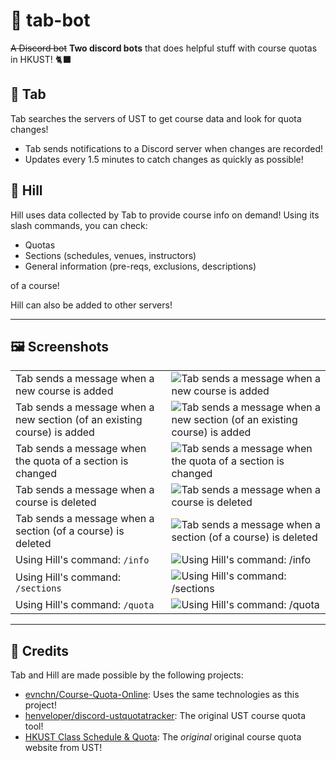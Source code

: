 # 🍄 tab-bot
~~A Discord bot~~ **Two discord bots** that does helpful stuff with course quotas in HKUST! 🐈‍⬛

## 🥁 Tab
Tab searches the servers of UST to get course data and look for quota changes!

- Tab sends notifications to a Discord server when changes are recorded!
- Updates every 1.5 minutes to catch changes as quickly as possible!

## 🍦 Hill
Hill uses data collected by Tab to provide course info on demand! Using its slash commands, you can check:

- Quotas
- Sections (schedules, venues, instructors)
- General information (pre-reqs, exclusions, descriptions)

of a course!

Hill can also be added to other servers!

---

## 🖼️ Screenshots
|||
| :---         | :---    |
| Tab sends a message when a new course is added | ![Tab sends a message when a new course is added](https://media.discordapp.net/attachments/958651015064854551/1079783284772450425/image.png) |
| Tab sends a message when a new section (of an existing course) is added | ![Tab sends a message when a new section (of an existing course) is added](https://media.discordapp.net/attachments/958651015064854551/1079785311741157386/image.png) |
| Tab sends a message when the quota of a section is changed | ![Tab sends a message when the quota of a section is changed](https://media.discordapp.net/attachments/958651015064854551/1079787190067933214/image.png) |
| Tab sends a message when a course is deleted | ![Tab sends a message when a course is deleted](https://media.discordapp.net/attachments/958651015064854551/1079786680099274752/image.png) |
| Tab sends a message when a section (of a course) is deleted | ![Tab sends a message when a section (of a course) is deleted](https://media.discordapp.net/attachments/958651015064854551/1079787761143386282/image.png) |
| Using Hill's command: `/info` | ![Using Hill's command: `/info`](https://media.discordapp.net/attachments/958651015064854551/1079788114622554253/image.png) |
| Using Hill's command: `/sections` | ![Using Hill's command: `/sections`](https://media.discordapp.net/attachments/958651015064854551/1079789317142097941/image.png) |
| Using Hill's command: `/quota` | ![Using Hill's command: `/quota`](https://media.discordapp.net/attachments/958651015064854551/1079791792544813155/image.png) |

---

## 🙏 Credits
Tab and Hill are made possible by the following projects:
- [evnchn/Course-Quota-Online](https://github.com/evnchn/Course-Quota-Online): Uses the same technologies as this project!
- [henveloper/discord-ustquotatracker](https://github.com/henveloper/discord-ustquotatracker): The original UST course quota tool!
- [HKUST Class Schedule & Quota](https://w5.ab.ust.hk/wcq/cgi-bin/): The *original* original course quota website from UST!